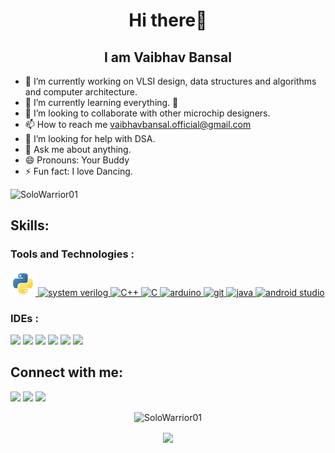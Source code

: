 <h1 align="center">Hi there👋</h1>
<h2 align="center">I am Vaibhav Bansal</h2>

- 🔭 I’m currently working on VLSI design, data structures and algorithms and computer architecture.
- 🌱 I’m currently learning everything. 🤣
- 👯 I’m looking to collaborate with other microchip designers.
- 📫 How to reach me [vaibhavbansal.official@gmail.com](mailto:vaibhavbansal.official@gmail.com)
- 🤔 I’m looking for help with DSA.
- 💬 Ask me about anything.
- 😄 Pronouns: Your Buddy
- ⚡ Fun fact: I love Dancing.

<p align="left"> <img src="https://komarev.com/ghpvc/?username=SoloWarrior01&label=Profile%20views&color=0e75b6&style=flat" alt="SoloWarrior01" /> </p>
<h2 align="left"> Skills:</h2>
<h3 align="left">Tools and Technologies :</h3>
<p align="left">
    <a href="https://www.python.org" target="_blank"> <img src="https://raw.githubusercontent.com/devicons/devicon/master/icons/python/python-original.svg" alt="python" width="40" height="40"/> </a>
    <a href="https://www.verilog.com/" target="_blank"> <img src="https://user-images.githubusercontent.com/56430787/105164182-1afa8a80-5b15-11eb-8ac3-7ae5c9f0e15e.png" alt="system verilog" width="40" height="40"/> </a>
    <a href="https://www.w3schools.com/CPP/default.asp" target="_blank"> <img src="https://static.cdnlogo.com/logos/c/76/c.svg" alt="C++" width="40" height="40"/> </a>
    <a href="https://www.cprogramming.com/" target="_blank"> <img src="https://upload.wikimedia.org/wikipedia/commons/1/18/C_Programming_Language.svg" alt="C" width="40" height="40"/> </a>
    <a href="https://www.arduino.cc/" target="_blank"> <img src="https://upload.wikimedia.org/wikipedia/commons/8/87/Arduino_Logo.svg" alt="arduino" width="40" height="40"/> </a>
    <a href="https://git-scm.com/" target="_blank" rel="noreferrer"> <img src="https://www.vectorlogo.zone/logos/git-scm/git-scm-icon.svg" alt="git" width="40" height="40"/> </a>
    <a href="https://www.java.com/en/" target="_blank"> <img src="https://www.vectorlogo.zone/logos/java/java-icon.svg" alt="java" width="40" height="40"/> </a>
    <a href="https://developer.android.com/studio" target="_blank"> <img src="https://upload.wikimedia.org/wikipedia/commons/8/8f/Breezeicons-apps-48-android-studio.svg" alt="android studio" width="40" height="40"/> </a>
    
</p>

<h3 align="left">IDEs :</h3>
<p align = "left">
    <img src="https://img.shields.io/badge/-Vivado-black?style=for-the-badge" />
    <img src="https://img.shields.io/badge/-Proteus-orange?style=for-the-badge" />
    <img src="https://img.shields.io/badge/-LTspice-green?style=for-the-badge" />
    <img src="https://img.shields.io/badge/jupyter-%23FA0F00.svg?style=for-the-badge&logo=jupyter&logoColor=white" />
    <img src="https://img.shields.io/badge/pycharm-143?style=for-the-badge&logo=pycharm&logoColor=black&color=black&labelColor=green" />
    <img src="https://img.shields.io/badge/Visual%20Studio%20Code-0078d7.svg?style=for-the-badge&logo=visual-studio-code&logoColor=white" />
</p>

<h2 align="left">Connect with me:</h2>
<p align = "center">

<!--- [<img src ="https://img.shields.io/badge/website-%23.svg?&style=for-the-badge&logo=www&logoColor=white%22&color=black">](https://vaibhavbansal.github.io) 
<a href = "mailto:vaibhavbansal.official@gmail.com"><img src="https://img.shields.io/static/v1?style=for-the-badge&message=Gmail&color=black&logo=Gmail&logoColor=FFFFFF&label=" /></a> -->
[<img src="https://img.shields.io/static/v1?style=for-the-badge&message=Gmail&color=black&logo=Gmail&logoColor=FFFFFF&label=" />](mailto:vaibhavbansal.official@gmail.com/)
[<img src="https://img.shields.io/badge/linkedin-%2312100E.svg?&style=for-the-badge&logo=linkedin&logoColor=white&color=black" />](https://www.linkedin.com/in/vaibhav-bansal-b8a981188/)
[<img src="https://img.shields.io/badge/instagram-%2312100E.svg?&style=for-the-badge&logo=instagram&logoColor=white&color=black" />](https://instagram.com/vaibhav__2902/)
</p>

<p align="center"> <img src=https://github-readme-stats.vercel.app/api?username=SoloWarrior01&show_icons=true alt=SoloWarrior01 /></p>
<p align="center"> <img align="center" src="https://github-readme-stats.vercel.app/api/top-langs/?username=SoloWarrior01&layout=compact&theme=buefy&hide_border=true" /></p>

